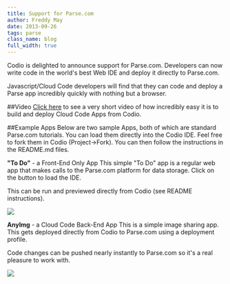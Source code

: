 ```yaml
---
title: Support for Parse.com
author: Freddy May
date: 2013-09-26
tags: parse
class_name: blog
full_width: true
---
```


Codio is delighted to announce support for Parse.com. Developers can now write code in the world's best Web IDE and deploy it directly to Parse.com.

Javascript/Cloud Code  developers will find that they can code and deploy a Parse app incredibly quickly with nothing but a browser. 

##Video
<a href="http://player.vimeo.com/video/75482235?autoplay=1&hd=1" target="_blank">Click here</a> to see a very short video of how incredibly easy it is to build and deploy Cloud Code Apps from Codio.

##Example Apps
Below are two sample Apps, both of which are standard Parse.com tutorials. You can load them directly into the Codio IDE. Feel free to fork them in Codio (Project->Fork). You can then follow the instructions in the README.md files.

**"To Do"** - a Front-End Only App
This simple "To Do" app is a regular web app that makes calls to the Parse.com platform for data storage. Click on the button to load the IDE.

This can be run and previewed directly from Codio (see README instructions).

<a href="https://codio.com/codio/Parse-ToDo" target="_blank"><img src=" https://codio-public.s3.amazonaws.com/sharing/show-me-the-code.png"></a>

**AnyImg** - a Cloud Code Back-End App
This is a simple image sharing app. This gets deployed directly from Codio to Parse.com using a deployment profile.

Code changes can be pushed nearly instantly to Parse.com so it's a real pleasure to work with. 

<a href="https://codio.com/codio/Parse-AnyImg" target="_blank"><img src=" https://codio-public.s3.amazonaws.com/sharing/show-me-the-code.png"></a>
